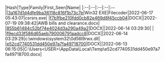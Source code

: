 |Hash|Type|Family|First_Seen|Name|
|:--|:--|:--|:--|:--||[3a167d1d4dfe9ba36118c816f1b73c7e](https://www.virustotal.com/gui/file/3a167d1d4dfe9ba36118c816f1b73c7e)|Win32 EXE|Filecoder|2022-06-17 05:43:07|csrsrs.exe|
|[f7b1fbe210fdd0cb82e469d8f45ccb04](https://www.virustotal.com/gui/file/f7b1fbe210fdd0cb82e469d8f45ccb04)|DOCX||2022-07-19 09:38:42|AWB bills and clearance.docx|
|[855b61484c52bf74e4024d3a290a49a2](https://www.virustotal.com/gui/file/855b61484c52bf74e4024d3a290a49a2)|DOCX||2022-06-14 03:29:30| |
|[f9ecd33f586d65aeb790006791aadcc8](https://www.virustotal.com/gui/file/f9ecd33f586d65aeb790006791aadcc8)|DOCX||2022-06-14 03:29:29|c:\windows\system32\0d56l9rwx.dll|
|[e52cd7740531dd450e97a7fa49718700](https://www.virustotal.com/gui/file/e52cd7740531dd450e97a7fa49718700)|DOCX||2022-06-13 06:15:05|C:\Users\<USER>\AppData\Local\Temp\e52cd7740531dd450e97a7fa49718700.docx|
